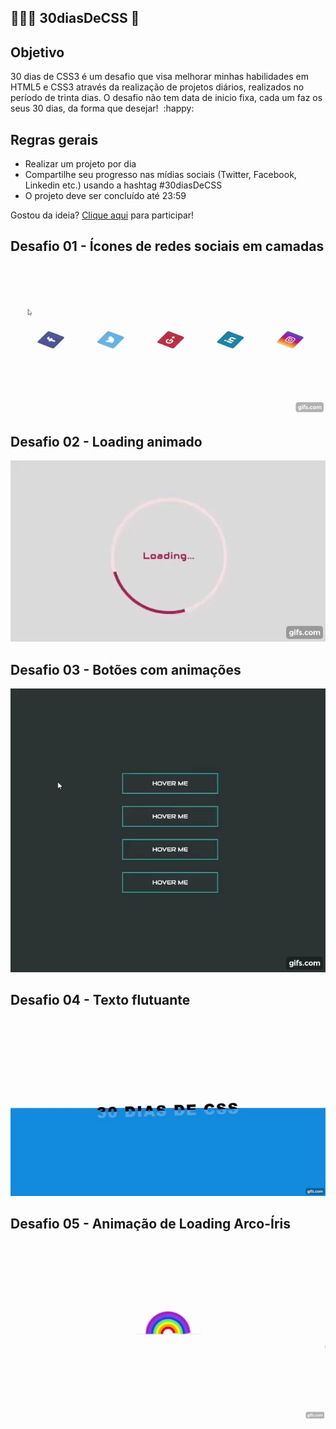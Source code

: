 ## 👨🏼‍💻 30diasDeCSS 🚀

## Objetivo

30 dias de CSS3 é um desafio que visa melhorar minhas habilidades em HTML5 e CSS3 através da realização de projetos diários, realizados no período de trinta dias. O desafio não tem data de inicio fixa, cada um faz os seus 30 dias, da forma que desejar! ​ :happy:

## Regras gerais

- Realizar um projeto por dia
- Compartilhe seu progresso nas mídias sociais (Twitter, Facebook, Linkedin etc.) usando a hashtag #30diasDeCSS
- O projeto deve ser concluído até 23:59



Gostou da ideia? [Clique aqui](https://github.com/MilenaCarecho/30diasDeCSS/issues/1) para participar!

## Desafio 01 - Ícones de redes sociais em camadas

![Icone de rede sociais em camadas](https://github.com/anderama/30diasdeCSS/blob/main/Desafios/Dia%2001/social-media-sheets.gif)

## Desafio 02 - Loading animado

![Loading animado](https://github.com/anderama/30diasdeCSS/blob/main/Desafios/Dia%2002/Loading%20Screen.gif)

## Desafio 03 - Botões com animações

![Botões animados](https://github.com/anderama/30diasdeCSS/blob/main/Desafios/Dia%2003/Animated%20Buttons.gif)

## Desafio 04 - Texto flutuante

![Texto flutuante](https://github.com/anderama/30diasdeCSS/blob/main/Desafios/Dia%2004/Floating-text.gif)

## Desafio 05 - Animação de Loading Arco-Íris

![Animação arco-íris](https://github.com/anderama/30diasdeCSS/blob/main/Desafios/Dia%2005/rainbow-loading.gif)